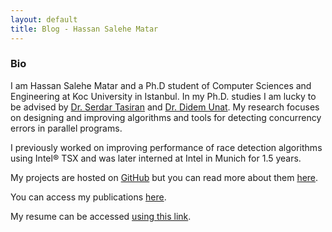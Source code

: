 ```yaml
---
layout: default
title: Blog - Hassan Salehe Matar
---
```


### Bio

I am Hassan Salehe Matar and a Ph.D student of Computer Sciences and 
Engineering at Koc University in Istanbul. In my Ph.D. studies I am 
lucky to be advised by [Dr. Serdar Tasiran](https://home.ku.edu.tr/~stasiran/) 
and [Dr. Didem Unat](https://home.ku.edu.tr/~dunat/).  My research focuses 
on designing and improving algorithms and tools for detecting concurrency 
errors in parallel programs.

I previously worked on improving performance of race detection algorithms 
using Intel® TSX and was later interned at Intel in Munich for 1.5 years.

My projects are hosted on [GitHub](https://github.com/hassansalehe) but 
you can read more about them [here](projects).

You can access my publications [here](publications).

My resume can be accessed [using this link](cv).


